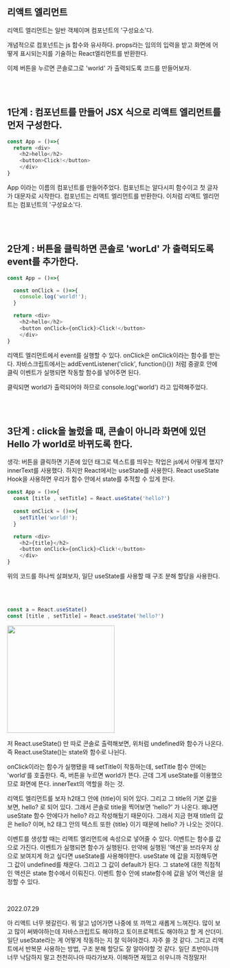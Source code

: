 ## 리액트 엘리먼트

리액트 엘리먼트는 일반 객체이며 컴포넌트의 '구성요소'다. 

개념적으로 컴포넌트는 js 함수와 유사하다. props라는 임의의 입력을 받고 화면에 어떻게 표시되는지를 기술하는 React엘리먼트를 반환한다.

이제 버튼을 누르면 콘솔로그로 'world' 가 출력되도록 코드를 만들어보자.

<br/><br/>

## 1단계 : 컴포넌트를 만들어 JSX 식으로 리액트 엘리먼트를 먼저 구성한다.

```js
const App = ()=>{
  return <div>
    <h2>hello</h2>
    <button>Click!</button>
    </div>
}
```

App 이라는 이름의 컴포넌트를 만들어주었다. 컴포넌트는 알다시피 함수이고 첫 글자가 대문자로 시작한다. 컴포넌트는 리액트 엘리먼트를 반환한다. 이처럼 리액트 엘리먼트는 컴포넌트의 '구성요소'다.

<br/><br/>

## 2단계 : 버튼을 클릭하면 콘솔로 'worLd' 가 출력되도록 event를 추가한다.

```js
const App = ()=>{

  const onClick = ()=>{
    console.log('world!');
  }

  return <div>
    <h2>hello</h2>
    <button onClick={onClick}>Click!</button>
    </div>
}
```
리액트 엘리먼트에서 event를 실행할 수 있다. onClick은 onClick이라는 함수를 받는다.  자바스크립트에서는  addEventListener('click', function(){}) 처럼 중괄호 안에 클릭 이벤트가 실행되면 작동할 함수를 넣어주면 된다.

클릭되면 world가 출력되어야 하므로 console.log('world') 라고 입력해주었다.

<br/><br/>

## 3단계 : click을 눌렀을 때, 콘솔이 아니라 화면에 있던 Hello 가 world로 바뀌도록 한다.

생각: 버튼을 클릭하면 기존에 있던 태그로 텍스트를 띄우는 작업은 js에서 어떻게 했지? innerText를 사용했다. 하지만 React에서는 useState를 사용한다.
React useState Hook을 사용하면 우리가 함수 안에서 state를 추적할 수 있게 한다.
```js
const App = ()=>{
  const [title , setTitle] = React.useState('hello?')
  
  const onClick = ()=>{
    setTitle('world!');
  }

  return <div>
    <h2>{title}</h2>
    <button onClick={onClick}>Click!</button>
    </div>
}
```
위의 코드를 하나씩 살펴보자, 일단 useState를 사용할 때 구조 분해 할당을 사용한다.

<br/><br/>

```js
const a = React.useState()
const [title , setTitle] = React.useState('hello?')
```
<img style="width:250px" src="https://img1.daumcdn.net/thumb/R1280x0/?scode=mtistory2&fname=https%3A%2F%2Fblog.kakaocdn.net%2Fdn%2Foh3v8%2FbtrIwG6nhiM%2FcQbwTapfgLOmx03P84RbE1%2Fimg.png">

저 React.useState() 만 따로 콘솔로 출력해보면, 위처럼 undefined와 함수가 나온다. 즉 React.useState()는 state와 함수로 나뉜다.

onClick이라는 함수가 실행됐을 때 setTitle이 작동하는데, setTitle 함수 안에는 'world'를 호출한다. 즉, 버튼을 누르면 world가 뜬다. 근데 그게 useState를 이용했으므로 화면에 뜬다. innerText의 역할을 하는 것.

리액트 엘리먼트를 보자 h2태그 안에 {title}이 되어 있다. 그리고 그 title의 기본 값을 보면, hello? 로 되어 있다. 그래서 콘솔로 title을 찍어보면 'hello?' 가 나온다. 왜냐면 useState 함수 안에다가 hello? 라고 작성해뒀기 때문이다. 그래서 지금 현재 title의 값은 hello? 이며, h2 태그 안의 텍스트 또한 {title} 이기 때문에 hello? 가 나오는 것이다.

이벤트를 생성할 때는 리액트 엘리먼트에 속성으로 넣어줄 수 있다. 이벤트는 함수를 값으로 가진다. 이벤트가 실행되면 함수가 실행된다. 만약에 실행된 '액션'을 브라우저 상으로 보여지게 하고 싶다면 useState를 사용해야한다. useState 에 값을 지정해두면 그 값이 undefined를 채운다. 그리고 그 값이 default가 된다. 그 state에 대한 직접적인 액션은 state 함수에서 이뤄진다. 이벤트 함수 안에 state함수에 값을 넣어 액선을 설정할 수 있다.

<br/>

2022.07.29

아 리액트 너무 헷갈린다. 뭐 알고 넘어가면 나중에 또 까먹고 새롭게 느껴진다. 많이 보고 많이 써봐야하는데 자바스크립트도 해야하고 토이프로젝트도 해야하고 할 게 산더미. 일단 useState라는 게 어떻게 작동하는 지 잘 익혀야겠다. 자주 쓸 것 같다. 그리고 리액트에서 반복문 사용하는 방법, 구조 분해 할당도 잘 알아야할 것 같다. 일단 초반이니까 너무 낙담하지 말고 천천히나마 따라가보자. 이해하면 재밌고 쉬우니까 걱정말자!
